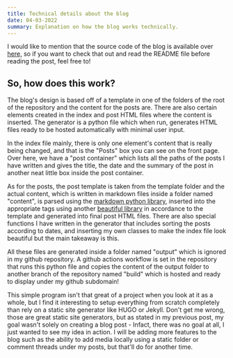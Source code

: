 ```yaml
---
title: Technical details about the blog
date: 04-03-2022
summary: Explanation on how the blog works technically.
---
```


I would like to mention that the source code of the blog is available over [here,](https://github.com/simonknowsstuff/blog) so if you want to check that out and read the README file before reading the post, feel free to!

## So, how does this work?
The blog's design is based off of a template in one of the folders of the root of the repository and the content for the posts are. There are also certain elements created in the index and post HTML files where the content is inserted. The generator is a python file which when run, generates HTML files ready to be hosted automatically with minimal user input.

In the index file mainly, there is only one element's content that is really being changed, and that is the "Posts" box you can see on the front page. Over here, we have a "post container" which lists all the paths of the posts I have written and gives the title, the date and the summary of the post in another neat little box inside the post container.

As for the posts, the post template is taken from the template folder and the actual content, which is written in markdown files inside a folder named "content", is parsed using the [markdown python library](https://pypi.org/project/Markdown/), inserted into the appropriate tags using another [beautiful library](https://pypi.org/project/beautifulsoup4/) in accordance to the template and generated into final post HTML files. There are also special functions I have written in the generator that includes sorting the posts according to dates, and inserting my own classes to make the index file look beautiful but the main takeaway is this.

All these files are generated inside a folder named "output" which is ignored in my github repository. A github actions workflow is set in the repository that runs this python file and copies the content of the output folder to another branch of the repository named "build" which is hosted and ready to display under my github subdomain!

This simple program isn't that great of a project when you look at it as a whole, but I find it interesting to setup everything from scratch completely than rely on a static site generator like HUGO or Jekyll. Don't get me wrong, those are great static site generators, but as stated in my previous post, my goal wasn't solely on creating a blog post - Infact, there was no goal at all, I just wanted to see my idea in action. I will be adding more features to the blog such as the ability to add media locally using a static folder or comment threads under my posts, but that'll do for another time. 